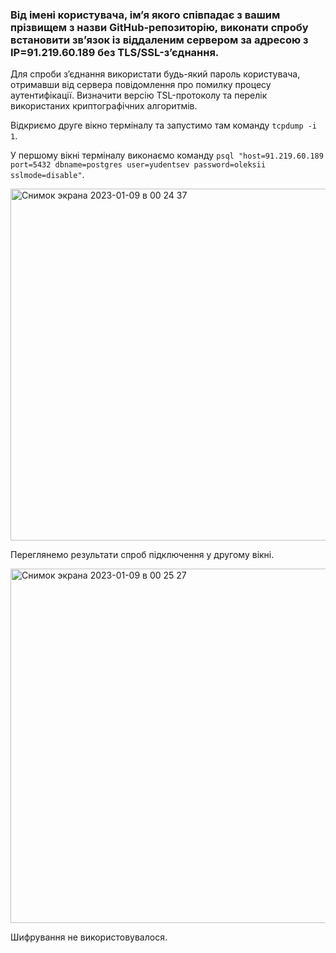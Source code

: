 ### Від імені користувача, ім’я якого співпадає з вашим прізвищем з назви GitHub-репозиторію, виконати спробу встановити зв’язок із віддаленим сервером за адресою з IP=91.219.60.189 без TLS/SSL-з’єднання.

Для спроби з’єднання використати будь-який пароль користувача, отримавши від сервера повідомлення про помилку процесу аутентифікації. Визначити версію TSL-протоколу та перелік використаних криптографічних алгоритмів.

Відкриємо друге вікно терміналу та запустимо там команду `tcpdump -i 1`.

У першому вікні терміналу виконаємо команду `psql "host=91.219.60.189 port=5432 dbname=postgres user=yudentsev password=oleksii sslmode=disable"`.

<img width="563" alt="Снимок экрана 2023-01-09 в 00 24 37" src="https://user-images.githubusercontent.com/46464830/211222133-7ffd2f97-4796-4295-bdb8-bdf0e4031c9b.png">

Переглянемо результати спроб підключення у другому вікні.

<img width="567" alt="Снимок экрана 2023-01-09 в 00 25 27" src="https://user-images.githubusercontent.com/46464830/211222172-1ac8d87e-43f0-4134-9b21-823fa828b5fb.png">

Шифрування не використовувалося.
